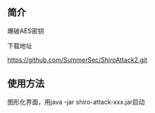## 简介

爆破AES密钥

下载地址

https://github.com/SummerSec/ShiroAttack2.git



## 使用方法

图形化界面，用java -jar shiro-attack-xxx.jar启动

